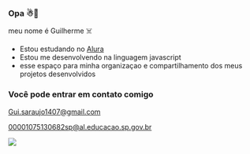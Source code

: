 ### Opa ☃🔪

meu nome é Guilherme ☠️

- Estou estudando no [Alura](alura.com.br)
- Estou me desenvolvendo na linguagem javascript
- esse espaço para minha organizaçao e compartilhamento dos meus projetos desenvolvidos

### Você pode entrar em contato comigo

Gui.saraujo1407@gmail.com

00001075130682sp@al.educacao.sp.gov.br



![](https://media1.tenor.com/m/V9y21VPbUmQAAAAC/mario-gun.gif)

